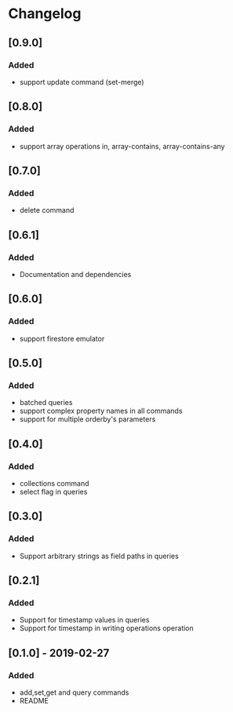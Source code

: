 # Changelog

## [0.9.0]
### Added
- support update command (set-merge)


## [0.8.0]
### Added
- support array operations in, array-contains, array-contains-any

## [0.7.0]
### Added
- delete command

## [0.6.1]
### Added
- Documentation and dependencies

## [0.6.0]
### Added
- support firestore emulator

## [0.5.0]
### Added
- batched queries
- support complex property names in all commands
- support for multiple orderby's parameters 

## [0.4.0]
### Added
- collections command
- select flag in queries

## [0.3.0]
### Added
- Support arbitrary strings as field paths in queries

## [0.2.1]
### Added
- Support for timestamp values in queries
- Support for timestamp in writing operations operation

## [0.1.0] - 2019-02-27
### Added
- add,set,get and query commands
- README


